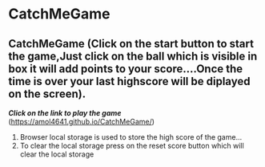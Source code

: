 # CatchMeGame
## CatchMeGame (Click on the start button to start the game,Just click on the ball which is visible in box it will add points to your score....Once the time is over your last highscore will be diplayed on the screen).

***Click on the link to play the game***
(https://amol4641.github.io/CatchMeGame/)
1. Browser local storage is used to store the high score of the game...
2. To clear the local storage press on the reset score button which will clear the local storage
